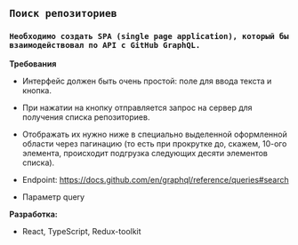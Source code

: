 ## `Поиск репозиториев`

### `Необходимо создать SPA (single page application), который бы взаимодействовал по API c GitHub GraphQL.`

__Требования__

 - Интерфейс должен быть очень простой: поле для ввода текста и кнопка. 
 - При нажатии на кнопку отправляется запрос на сервер для получения списка репозиториев. 
 - Отображать их нужно ниже в специально выделенной оформленной области через пагинацию (то есть при прокрутке до, скажем, 10-ого элемента, происходит подгрузка следующих десяти элементов списка). 

 - Endpoint: https://docs.github.com/en/graphql/reference/queries#search
 - Параметр query

 __Разработка:__

 - React, TypeScript, Redux-toolkit
